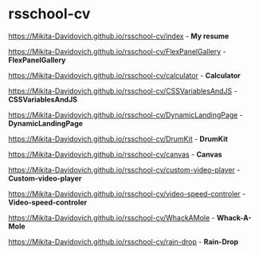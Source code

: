 # rsschool-cv
https://Mikita-Davidovich.github.io/rsschool-cv/index -  **My resume**

https://Mikita-Davidovich.github.io/rsschool-cv/FlexPanelGallery -  **FlexPanelGallery**

https://Mikita-Davidovich.github.io/rsschool-cv/calculator - **Calculator**

https://Mikita-Davidovich.github.io/rsschool-cv/CSSVariablesAndJS - **CSSVariablesAndJS**

https://Mikita-Davidovich.github.io/rsschool-cv/DynamicLandingPage - **DynamicLandingPage**

https://Mikita-Davidovich.github.io/rsschool-cv/DrumKit - **DrumKit**

https://Mikita-Davidovich.github.io/rsschool-cv/canvas - **Canvas**

https://Mikita-Davidovich.github.io/rsschool-cv/custom-video-player - **Custom-video-player**

https://Mikita-Davidovich.github.io/rsschool-cv/video-speed-controler - **Video-speed-controler**

https://Mikita-Davidovich.github.io/rsschool-cv/WhackAMole - **Whack-A-Mole**

https://Mikita-Davidovich.github.io/rsschool-cv/rain-drop - **Rain-Drop**

